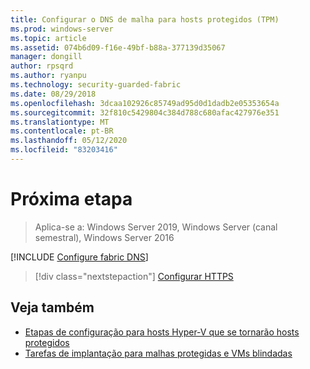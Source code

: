 ```yaml
---
title: Configurar o DNS de malha para hosts protegidos (TPM)
ms.prod: windows-server
ms.topic: article
ms.assetid: 074b6d09-f16e-49bf-b88a-377139d35067
manager: dongill
author: rpsqrd
ms.author: ryanpu
ms.technology: security-guarded-fabric
ms.date: 08/29/2018
ms.openlocfilehash: 3dcaa102926c85749ad95d0d1dadb2e05353654a
ms.sourcegitcommit: 32f810c5429804c384d788c680afac427976e351
ms.translationtype: MT
ms.contentlocale: pt-BR
ms.lasthandoff: 05/12/2020
ms.locfileid: "83203416"
---
```

# <a name="next-step"></a>Próxima etapa

> Aplica-se a: Windows Server 2019, Windows Server (canal semestral), Windows Server 2016

[!INCLUDE [Configure fabric DNS](../../../includes/guarded-fabric-configure-fabric-dns.md)]

> [!div class="nextstepaction"]
> [Configurar HTTPS](guarded-fabric-configure-hgs-https.md)

## <a name="see-also"></a>Veja também

- [Etapas de configuração para hosts Hyper-V que se tornarão hosts protegidos](guarded-fabric-configure-hgs-with-authorized-hyper-v-hosts.md)
- [Tarefas de implantação para malhas protegidas e VMs blindadas](guarded-fabric-deploying-hgs-overview.md#deployment-tasks-for-guarded-fabrics-and-shielded-vms)
